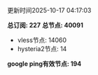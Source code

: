 更新时间2025-10-17 04:17:03

**总订阅: 227**
**总节点: 40091**
- vless节点: 14060
- hysteria2节点: 14

**google ping有效节点: 194**
